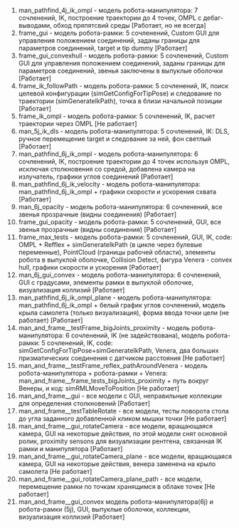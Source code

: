 1. man_pathfind_4j_ik_ompl - модель робота-манипулятора: 7 сочленений, IK, построение траектории до 4 точек, OMPL с дебаг-выводами, обход пряпятсвий среды [Работает, но не всегда]
2. frame_gui - модель робота-рамки: 5 сочленений, Custom GUI для управления положением соединений, заданы границы для параметров соединений, target и tip dummy [Работает]
3. frame_gui_convexhull - модель робота-рамки: 5 сочленений, Custom GUI для управления положением соединений, заданы границы для параметров соединений, звенья заключены в выпуклые оболочки [Работает]
4. frame_ik_followPath - модель робота-рамки: 5 сочленений, IK, поиск целевой конфигурации (simGetConfigForTipPose) и следование по траектории (simGenerateIkPath), точка в близи начальной позиции [Работает]
5. frame_ik_ompl - модель робота-рамки: 5 сочленений, IK, расчет траектории через OMPL [Не работает]
6. man_5j_ik_dls - модель робота-манипулятора: 5 сочленений, IK: DLS, ручное перемещение target и следование за ней, фон светлый [Работает]
7. man_pathfind_6j_ik_ompl - модель робота-манипулятора: 6 сочленений, IK, построение траектории до 4 точек используя OMPL, исключая столкновения со средой, добавлена камера на излучатель, графики углов соединений [Работает]
8. man_pathfind_6j_ik_velocity - модель робота-манипулятора: man_pathfind_6j_ik_ompl + графики скорости и ускорения схвата [Работает]
9. man_6j_opacity - модель робота-манипулятора: 6 сочленений, все звенья прозрачные (видны соединения) [Работает]
10. frame_gui_opacity - модель робота-рамки: 5 сочленений, GUI, все звенья прозрачные (видны соединения) [Работает]
11. frame_max_tests - модель робота-рамки: 5 сочленений, GUI, IK, code: OMPL + Refflex + simGenerateIkPath (в цикле через булевые переменные), PointCloud (границы рабочей области), элементы робота в выпуклой оболочке, Collision Detect, фигура Venera - convex hull, графики скорости и ускорения [Работает]
12. man_6j_gui_convex - модель робота-манипулятора: 6 сочленений, GUI с градусами, элементы рамки в выпуклой оболочке, визуализация коллизий [Работает]
13. man_pathfind_6j_ik_ompl_plane - модель робота-манипулятора: man_pathfind_6j_ik_ompl + белый график углов сочленений, модель крыла самолета (только визуализация), форма ввода точки цели (не работает) [Работает]
14. man_and_frame__testFrame_bigJoints_proximity - модель робота-манипулятора: 6 сочленений, IK (не задействована), модель робота-рамки: 5 сочленений, IK, code: simGetConfigForTipPose+simGenerateIkPath, Venera, два больших призматических соединения с датчиком расстояния [Не работает]
15. man_and_frame__testFrame_reflex_pathAroundVenera - модель робота-манипулятора + робота-рамки + Venera: man_and_frame__frame_tests_bigJoints_proximity + путь вокруг Венеры, и код: simRMLMoveToPosition [Не работает]
16. man_and_frame__gui - все модели с GUI, неправильные коллекции для определения столкновений [Работает]
17. man_and_frame__testTableRotate - все модели, тесты поворота стола до угла заданного добавленной кликом мышки точки [Не работает]
18. man_and_frame__gui_rotateCamera - все модели, вращающаяся камера, GUI на некоторые действия, по этой модели снят основной ролик, proximity sensons для визуализации рентгена, связанная IK рамки и манипулятора [Работает]
19. man_and_frame__gui_rotateCamera_plane - все модели, вращающаяся камера, GUI на некоторые действия, венера заменена на крыло самолета [Не работает]
20. man_and_frame__gui_rotateCamera_plane_path - все модели, перемещение рамки по точкам хранящимся в облаке точек [Не работает]
21. man_and_frame__gui_convex  модель робота-манипулятора(6j) и робота-рамки (5j), GUI, выпуклые оболочки, коллекции, визуализация коллизий [Работает]
